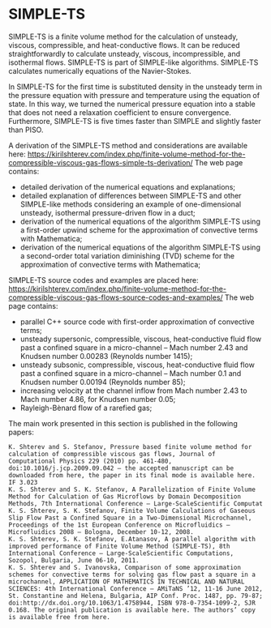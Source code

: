 # SIMPLE-TS
SIMPLE-TS is a finite volume method for the calculation of unsteady, viscous, compressible, and heat-conductive flows.
It can be reduced straightforwardly to calculate unsteady, viscous, incompressible, and isothermal flows.
SIMPLE-TS is part of SIMPLE-like algorithms. SIMPLE-TS calculates numerically equations of the Navier-Stokes.

In SIMPLE-TS for the first time is substituted density in the unsteady term in the pressure equation with pressure
and temperature using the equation of state. In this way, we turned the numerical pressure equation into a stable
that does not need a relaxation coefficient to ensure convergence.
Furthermore, SIMPLE-TS is five times faster than SIMPLE and slightly faster than PISO.

A derivation of the SIMPLE-TS method and considerations are available here: https://kirilshterev.com/index.php/finite-volume-method-for-the-compressible-viscous-gas-flows-simple-ts-derivation/
The web page contains:
 - detailed derivation of the numerical equations and explanations;
 - detailed explanation of differences between SIMPLE-TS and other SIMPLE-like methods considering an example of one-dimensional unsteady, isothermal pressure-driven flow in a duct;
 - derivation of the numerical equations of the algorithm SIMPLE-TS using a first-order upwind scheme for the approximation of convective terms with Mathematica;
 - derivation of the numerical equations of the algorithm SIMPLE-TS using a second-order total variation diminishing (TVD) scheme for the approximation of convective terms with Mathematica;

SIMPLE-TS source codes and examples are placed here: https://kirilshterev.com/index.php/finite-volume-method-for-the-compressible-viscous-gas-flows-source-codes-and-examples/
The web page contains:
 - parallel C++ source code with first-order approximation of convective terms;
 - unsteady supersonic, compressible, viscous, heat-conductive fluid flow past a confined square in a micro-channel – Mach number 2.43 and Knudsen number 0.00283 (Reynolds number 1415);
 - unsteady subsonic, compressible, viscous, heat-conductive fluid flow past a confined square in a micro-channel – Mach number 0.1 and Knudsen number 0.00194 (Reynolds number 85);
 - increasing velocity at the channel inflow from Mach number 2.43 to Mach number 4.86, for Knudsen number 0.05;
 - Rayleigh-Bènard flow of a rarefied gas;

The main work presented in this section is published in the following papers:

    K. Shterev and S. Stefanov, Pressure based finite volume method for calculation of compressible viscous gas flows, Journal of Computational Physics 229 (2010) pp. 461-480,  doi:10.1016/j.jcp.2009.09.042 – the accepted manuscript can be downloaded from here, the paper in its final mode is available here. IF 3.023
    K. S. Shterev and S. K. Stefanov, A Parallelization of Finite Volume Method for Calculation of Gas Microflows by Domain Decomposition Methods, 7th International Conference – Large-ScaleScientific Computat
    K. S. Shterev, S. K. Stefanov, Finite Volume Calculations of Gaseous Slip Flow Past a Confined Square in a Two-Dimensional Microchannel, Proceedings of the 1st European Conference on Microfluidics – Microfluidics 2008 – Bologna, December 10-12, 2008.
    K. S. Shterev, S. K. Stefanov, E.Atanasov, A parallel algorithm with improved performance of Finite Volume Method (SIMPLE-TS), 8th International Conference – Large-ScaleScientific Computations, Sozopol, Bulgaria, June 06-10, 2011.
    K. S. Shterev and S. Ivanovska, Comparison of some approximation schemes for convective terms for solving gas flow past a square in a microchannel, APPLICATION OF MATHEMATICS IN TECHNICAL AND NATURAL SCIENCES: 4th International Conference – AMiTaNS ’12, 11-16 June 2012, St. Constantine and Helena, Bulgaria, AIP Conf. Proc. 1487, pp. 79-87; doi:http://dx.doi.org/10.1063/1.4758944, ISBN 978-0-7354-1099-2, SJR 0.168. The original publication is available here. The authors’ copy is available free from here.

